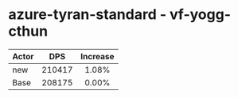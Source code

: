 # azure-tyran-standard - vf-yogg-cthun
| Actor | DPS | Increase |
|---|:---:|:---:|
|new|210417|1.08%|
|Base|208175|0.00%|
